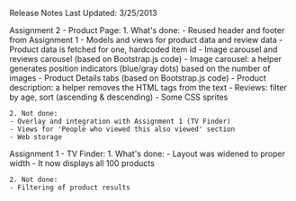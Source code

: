 Release Notes
Last Updated: 3/25/2013

Assignment 2 - Product Page:
    1. What's done:
    - Reused header and footer from Assignment 1
    - Models and views for product data and review data
    - Product data is fetched for one, hardcoded item id
    - Image carousel and reviews carousel (based on Bootstrap.js code)
    - Image carousel: a helper generates position indicators (blue/gray dots) based on the number of images
    - Product Details tabs (based on Bootstrap.js code)
    - Product description: a helper removes the HTML tags from the text
    - Reviews: filter by age, sort (ascending & descending)
    - Some CSS sprites

    2. Not done:
    - Overlay and integration with Assignment 1 (TV Finder)
    - Views for 'People who viewed this also viewed' section
    - Web storage

Assignment 1 - TV Finder:
    1. What's done:
    - Layout was widened to proper width
    - It now displays all 100 products

    2. Not done:
    - Filtering of product results
